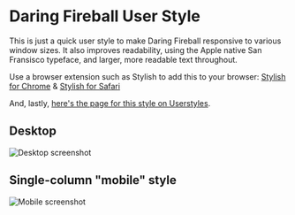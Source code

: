# Daring Fireball User Style
This is just a quick user style to make Daring Fireball responsive to various window sizes. It also improves readability, using the Apple native San Fransisco typeface, and larger, more readable text throughout.

Use a browser extension such as Stylish to add this to your browser: [Stylish for Chrome](https://chrome.google.com/webstore/detail/stylish-custom-themes-for/fjnbnpbmkenffdnngjfgmeleoegfcffe?hl=en) &amp; [Stylish for Safari](http://sobolev.us/stylish/)

And, lastly, [here's the page for this style on Userstyles](https://userstyles.org/styles/148198/daring-fireball-responsive-and-readable).

## Desktop

![Desktop screenshot](http://d.pr/i/eqFGQf+)

## Single-column "mobile" style

![Mobile screenshot](http://d.pr/i/16yjfI+)

